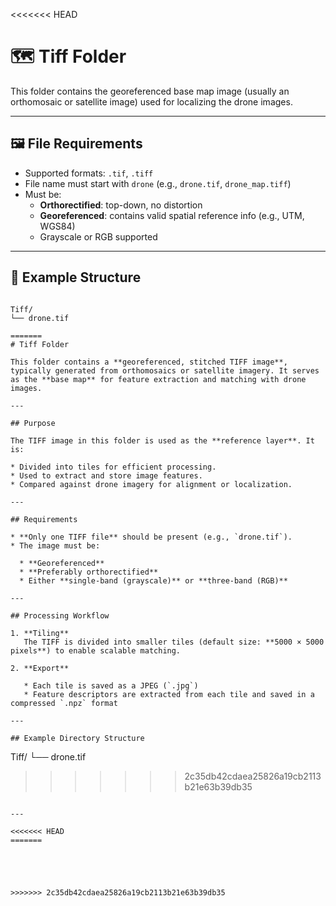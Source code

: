 
<<<<<<< HEAD
# 🗺️ Tiff Folder

This folder contains the georeferenced base map image (usually an orthomosaic or satellite image) used for localizing the drone images.

---

## 🖼️ File Requirements

- Supported formats: `.tif`, `.tiff`
- File name must start with `drone` (e.g., `drone.tif`, `drone_map.tiff`)
- Must be:
  - **Orthorectified**: top-down, no distortion
  - **Georeferenced**: contains valid spatial reference info (e.g., UTM, WGS84)
  - Grayscale or RGB supported

---

## 📂 Example Structure

```

Tiff/
└── drone.tif

=======
# Tiff Folder

This folder contains a **georeferenced, stitched TIFF image**, typically generated from orthomosaics or satellite imagery. It serves as the **base map** for feature extraction and matching with drone images.

---

## Purpose

The TIFF image in this folder is used as the **reference layer**. It is:

* Divided into tiles for efficient processing.
* Used to extract and store image features.
* Compared against drone imagery for alignment or localization.

---

## Requirements

* **Only one TIFF file** should be present (e.g., `drone.tif`).
* The image must be:

  * **Georeferenced**
  * **Preferably orthorectified**
  * Either **single-band (grayscale)** or **three-band (RGB)**

---

## Processing Workflow

1. **Tiling**
   The TIFF is divided into smaller tiles (default size: **5000 × 5000 pixels**) to enable scalable matching.

2. **Export**

   * Each tile is saved as a JPEG (`.jpg`)
   * Feature descriptors are extracted from each tile and saved in a compressed `.npz` format

---

## Example Directory Structure

```
Tiff/
└── drone.tif
>>>>>>> 2c35db42cdaea25826a19cb2113b21e63b39db35
```

---

<<<<<<< HEAD
=======





>>>>>>> 2c35db42cdaea25826a19cb2113b21e63b39db35
